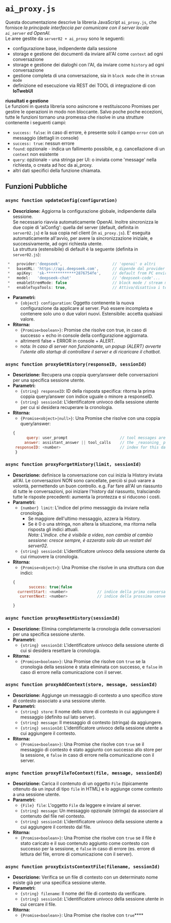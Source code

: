 # `ai_proxy.js`

Questa documentazione descrive la libreria JavaScript `ai_proxy.js`, che fornisce _la principale interfaccia per comunicare con il server locale `ai_server` ed OpenAI._ <br>
Le aree gestite da `server02 + ai_proxy` sono le seguenti: 
- configurazione base, indipendente dalla sessione
- storage e gestione dei documenti da inviare all'AI come `context` ad ogni conversazione
- storage e gestione dei dialoghi con l'AI, da inviare come `history`  ad ogni conversazione
- gestione completa di una conversazione, sia in `block mode` che in `stream mode`
- definizione ed esecuzione via REST dei TOOL di integrazione di con **IoTwebUI**

**riusultati e gestione**<br>
Le funzioni in questa libreria sono asincrone e restituiscono Promises per gestire le operazioni in modo non bloccante. Salvo poche poche eccezioni, tutte le funzioni tornano una promessa che risolve in una strutture contenente i seguenti campi:
   - `success: false`: in caso di errore, è presente solo il campo `error` con un messaggio (dettagli in console)
   - `success: true`: nessun errore 
   - `found`:  opzionale - indica un fallimento possibile, e.g. cancellazione di un `context` non esistente
   - `query`:  opzionale - una stringa per UI: o inviata come 'message' nella richiesta, o creata ad hoc da ai_proxy.
   -  altri dati specifici della funzione chiamata.

## Funzioni Pubbliche

### `async function updateConfig(configuration)`

- **Descrizione:** Aggiorna la configurazione globale, indipendente dalla sessione. <br>Se necessario riavvia automaticamente OpenAI.
 Inoltre sincronizza le due copie di 'aiConfig': quella del server (default, definita in `server02.js`) e la sua copia nel client (in `ai_proxy.js`). E' eseguita automaticamente all'avvio, per avere la sincronizzazione iniziale, e successivamente, ad ogni richiesta utente.<br>
 La struttura (estensibile) di default è la seguente (definita in `server02.js`):
```javascript
 *   provider:'deepseek',                      // 'openai' o altri
 *   baseURL: 'https://api.deepseek.com',      // dipende dal provider
 *   apiKey:  'sk-*************2876754fe',     // default from PC environment, OPENAI_API_KEY 
 *   model:   'deepseek-chat'                  // 'deepseek-code'...
 *   emableStremMode: false                    // block mode / stream mode
 *   enableTuyaTools: true,                    // Attiva/disattiva i tool Tuya (richiesto da alcuni model)
```
- **Parametri:**
  - `{object} configuration`: Oggetto contenente la nuova configurazione da applicare al server. Può essere incompleta e contenere solo uno o due valori nuovi. Estensibile: accetta qualsiasi valore.
- **Ritorna:**
  - `{Promise<boolean>}`: Promise che risolve con true, in caso di successo + echo in console della configurazione aggiornata.
  -  altrimenti false + ERROR in console + ALERT.
  -   nota: _In caso di server non funzionante, un popup (ALERT) avverte l'utente allo startup di controllare il server e di ricaricare il chatbot._ 

### `async function proxyGetHistory(responseID, sessionId)`

- **Descrizione:** Recupera una coppia query/answer delle conversazioni per una specifica sessione utente.
- **Parametri:**
  - `{string} responseID`: ID della risposta specifica: ritorna la prima coppia  query/answer con indice uguale o minore a responseID.
  - `{string} sessionId`: L'identificatore univoco della sessione utente per cui si desidera recuperare la cronologia.
- **Ritorna:**
  - `{Promise<object>|null>}`: Una Promise che risolve con una coppia query/answer:
  ```javascript
  {
        query: user_prompt                       // tool messages are skipped
       answer: assistant_answer || tool_calls    // the _reasoning_ part is NOT stored in history
   responseID: <number>                          // index for this data: può essere < di responseID in input.
   }
  ```
  
### `async function proxyForgetHistory(limit, sessionId)`

- **Descrizione:** definisce la conversazione con cui inizia la History inviata all'AI. Le conversazioni NON sono cancellate, perciò si può varare a volontà, permettendo un buon controllo. e.g. Far fare all'AI un riassunto di tutte le conversazioni, poi iniziare l'history dal riassunto, tralsciando tutte le risposte precedenti: aumenta la prontezza e si riducono i costi.
- **Parametri:**
  - `{number} limit`: L'indice del primo messaggio da inviare nella cronologia. 
    * Se maggiore dell'ultimo messaggio, azzera la History. 
    * Se è 0 o una stringa, non altera la situazione, ma ritorna nella risposta gli indici attuali.<br>
    _Nota: L'indice. che è visibile a video, non cambia al cambio sessione: cresce sempre, è azzerato solo da un restart del server02._
  - `{string} sessionId`: L'identificatore univoco della sessione utente da cui rimuovere la cronologia.
- **Ritorna:**
  - `{Promise<object>}`: Una Promise che risolve in una struttura con due indici:
   ```javascript
  {
          success: true|false         
     currentStart: <number>             // indice della prima conversazione nella History        
      currentNext: <number>             // indice della prossima conversazione

   }
  ```

### `async function proxyResetHistory(sessionId)`

- **Descrizione:** Elimina completamente la cronologia delle conversazioni per una specifica sessione utente.
- **Parametri:**
  - `{string} sessionId`: L'identificatore univoco della sessione utente di cui si desidera resettare la cronologia.
- **Ritorna:**
  - `{Promise<boolean>}`: Una Promise che risolve con `true` se la cronologia della sessione è stata eliminata con successo, e `false` in caso di errore nella comunicazione con il server.

### `async function proxyAddContext(store, message, sessionId)`

- **Descrizione:** Aggiunge un messaggio di contesto a uno specifico store di contesto associato a una sessione utente.
- **Parametri:**
  - `{string} store`: Il nome dello store di contesto in cui aggiungere il messaggio (definito sul lato server).
  - `{string} message`: Il messaggio di contesto (stringa) da aggiungere.
  - `{string} sessionId`: L'identificatore univoco della sessione utente a cui aggiungere il contesto.
- **Ritorna:**
  - `{Promise<boolean>}`: Una Promise che risolve con `true` se il messaggio di contesto è stato aggiunto con successo allo store per la sessione, e `false` in caso di errore nella comunicazione con il server.

### `async function proxyFileToContext(file, message, sessionId)`

- **Descrizione:** Carica il contenuto di un oggetto `File` (tipicamente ottenuto da un input di tipo `file` in HTML) e lo aggiunge come contesto a una sessione utente.
- **Parametri:**
  - `{File} file`: L'oggetto `File` da leggere e inviare al server.
  - `{string} message`: Un messaggio opzionale (stringa) da associare al contenuto del file nel contesto.
  - `{string} sessionId`: L'identificatore univoco della sessione utente a cui aggiungere il contesto dal file.
- **Ritorna:**
  - `{Promise<boolean>}`: Una Promise che risolve con `true` se il file è stato caricato e il suo contenuto aggiunto come contesto con successo per la sessione, e `false` in caso di errore (es. errore di lettura del file, errore di comunicazione con il server).

### `async function proxyExistsContextFile(filename, sessionId)`

- **Descrizione:** Verifica se un file di contesto con un determinato nome esiste già per una specifica sessione utente.
- **Parametri:**
  - `{string} filename`: Il nome del file di contesto da verificare.
  - `{string} sessionId`: L'identificatore univoco della sessione utente in cui cercare il file.
- **Ritorna:**
  - `{Promise<boolean>}`: Una Promise che risolve con `true`****
